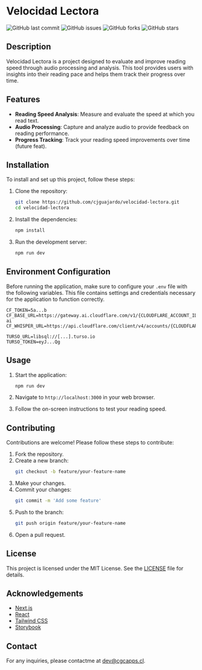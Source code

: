 # Velocidad Lectora

![GitHub last commit](https://img.shields.io/github/last-commit/cjguajardo/velocidad-lectora)
![GitHub issues](https://img.shields.io/github/issues/cjguajardo/velocidad-lectora)
![GitHub forks](https://img.shields.io/github/forks/cjguajardo/velocidad-lectora)
![GitHub stars](https://img.shields.io/github/stars/cjguajardo/velocidad-lectora)

## Description

Velocidad Lectora is a project designed to evaluate and improve reading speed through audio processing and analysis. This tool provides users with insights into their reading pace and helps them track their progress over time.

## Features

- **Reading Speed Analysis**: Measure and evaluate the speed at which you read text.
- **Audio Processing**: Capture and analyze audio to provide feedback on reading performance.
- **Progress Tracking**: Track your reading speed improvements over time (future feat).

## Installation

To install and set up this project, follow these steps:

1. Clone the repository:
   ```sh
   git clone https://github.com/cjguajardo/velocidad-lectora.git
   cd velocidad-lectora
   ```

2. Install the dependencies:
   ```sh
   npm install
   ```

3. Run the development server:
   ```sh
   npm run dev
   ```

## Environment Configuration

Before running the application, make sure to configure your `.env` file with the following variables. This file contains settings and credentials necessary for the application to function correctly.

```plaintext
CF_TOKEN=5a...b
CF_BASE_URL=https://gateway.ai.cloudflare.com/v1/{CLOUDFLARE_ACCOUNT_ID}/{GATEWAY_ID}/workers-ai
CF_WHISPER_URL=https://api.cloudflare.com/client/v4/accounts/{CLOUDFLARE_ACCOUNT_ID}/ai/run/@cf/openai/whisper

TURSO_URL=libsql://[...].turso.io
TURSO_TOKEN=eyJ...Qg
```

## Usage

1. Start the application:
   ```sh
   npm run dev
   ```

2. Navigate to `http://localhost:3000` in your web browser.

3. Follow the on-screen instructions to test your reading speed.

## Contributing

Contributions are welcome! Please follow these steps to contribute:

1. Fork the repository.
2. Create a new branch:
   ```sh
   git checkout -b feature/your-feature-name
   ```
3. Make your changes.
4. Commit your changes:
   ```sh
   git commit -m 'Add some feature'
   ```
5. Push to the branch:
   ```sh
   git push origin feature/your-feature-name
   ```
6. Open a pull request.

## License

This project is licensed under the MIT License. See the [LICENSE](LICENSE) file for details.

## Acknowledgements

- [Next.js](https://nextjs.org/)
- [React](https://reactjs.org/)
- [Tailwind CSS](https://tailwindcss.com/)
- [Storybook](https://storybook.js.org/)

## Contact

For any inquiries, please contactme at dev@cgcapps.cl.
